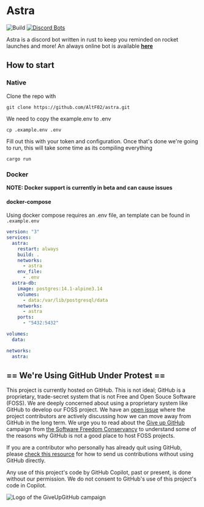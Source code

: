# Astra 
![Build](https://github.com/AltF02/Astra/workflows/Rust/badge.svg?style=flat-square)
[![Discord Bots](https://top.gg/api/widget/status/675542011457044512.svg)](https://top.gg/bot/675542011457044512)

Astra is a discord bot written in rust to keep you reminded on rocket launches and more! An always online bot is available **[here](https://discord.com/oauth2/authorize?client_id=675542011457044512&permissions=322624&scope=bot%20applications.commands)**
## How to start

### Native
Clone the repo with 
```shell script
git clone https://github.com/AltF02/astra.git
```

We need to copy the example.env to .env
```shell script
cp .example.env .env
```
Fill out this with your token and configuration. Once that's done we're going to run, this will take some time as its compiling everything
```shell script
cargo run
```

### Docker
**NOTE: Docker support is currently in beta and can cause issues**

#### docker-compose
Using docker compose requires an .env file, an template can be found in `.example.env`

```yaml
version: "3"
services:
  astra:
    restart: always
    build: .
    networks:
      - astra
    env_file:
      - .env
  astra-db:
    image: postgres:14.1-alpine3.14
    volumes:
      - data:/var/lib/postgresql/data
    networks:
      - astra
    ports:
      - "5432:5432"

volumes:
  data:

networks:
  astra:
```

## == We're Using GitHub Under Protest ==

This project is currently hosted on GitHub.  This is not ideal; GitHub is a
proprietary, trade-secret system that is not Free and Open Souce Software
(FOSS).  We are deeply concerned about using a proprietary system like GitHub
to develop our FOSS project.  We have an
[open issue](https://github.com/AltF02/Astra) where the
project contributors are actively discussing how we can move away from GitHub
in the long term.  We urge you to read about the
[Give up GitHub](https://GiveUpGitHub.org) campaign from
[the Software Freedom Conservancy](https://sfconservancy.org) to understand
some of the reasons why GitHub is not a good place to host FOSS projects.

If you are a contributor who personally has already quit using GitHub, please
[check this resource](https://codeberg.org/Matthew/Astra) for how to send us contributions without
using GitHub directly.

Any use of this project's code by GitHub Copilot, past or present, is done
without our permission.  We do not consent to GitHub's use of this project's
code in Copilot.

![Logo of the GiveUpGitHub campaign](https://sfconservancy.org/img/GiveUpGitHub.png)

